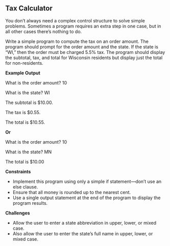 ## Tax Calculator

You don’t always need a complex control structure to solve simple problems. Sometimes a program requires an extra step in one case, but in all other cases there’s nothing to do.

Write a simple program to compute the tax on an order amount. The program should prompt for the order amount and the state. If the state is “WI,” then the order must be charged 5.5% tax. The program should display the subtotal, tax, and total for Wisconsin residents but display just the total for non-residents.

**Example Output**

What is the order amount? 10

What is the state? WI

The subtotal is $10.00.

The tax is $0.55.

The total is $10.55.

**Or​**

What is the order amount? 10

What is the state? MN

The total is $10.00

**Constraints**

- Implement this program using only a simple if statement—don’t use an else clause.
- Ensure that all money is rounded up to the nearest cent.
- Use a single output statement at the end of the program to display the program results.

**Challenges**

- Allow the user to enter a state abbreviation in upper, lower, or mixed case.
- Also allow the user to enter the state’s full name in upper, lower, or mixed case.
